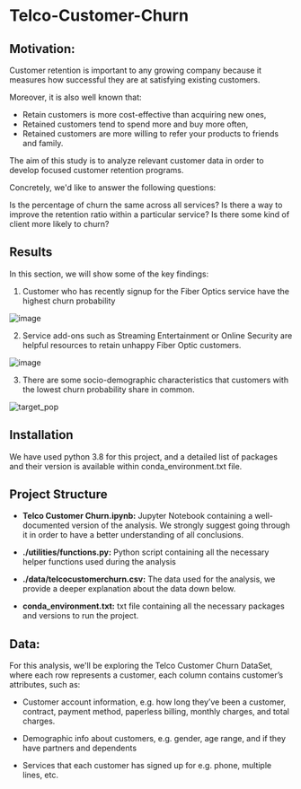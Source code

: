 # Telco-Customer-Churn

## Motivation:

Customer retention is important to any growing company because it measures how successful they are at satisfying existing customers.

Moreover, it is also well known that:
*  Retain customers is more cost-effective than acquiring new ones,
* Retained customers tend to spend more and buy more often,
* Retained customers are more willing to refer your products to friends and family.

The aim of this study is to analyze relevant customer data in order to develop focused customer retention programs.

Concretely, we'd like to answer the following questions:

Is the percentage of churn the same across all services?
Is there a way to improve the retention ratio within a particular service?
Is there some kind of client more likely to churn?

## Results

In this section, we will show some of the key findings:

1. Customer who has recently signup for the Fiber Optics service have the highest churn probability

![image](https://user-images.githubusercontent.com/28582065/93122124-403e3e80-f6c6-11ea-9f6e-447f8f11ddb2.png)

2. Service add-ons such as Streaming Entertainment or Online Security are helpful resources to retain unhappy Fiber Optic customers.

![image](https://user-images.githubusercontent.com/28582065/93122372-a4610280-f6c6-11ea-9d91-a53f8262fc33.png)

3. There are some socio-demographic characteristics that customers with the lowest churn probability share in common.

![target_pop](https://user-images.githubusercontent.com/28582065/93122710-4b459e80-f6c7-11ea-8cbf-6373490d478f.png)

## Installation

We have used python 3.8 for this project, and a detailed list of packages and their version is available within conda_environment.txt file.

## Project Structure

* **Telco Customer Churn.ipynb:** Jupyter Notebook containing a well-documented version of the analysis. We strongly suggest going through it in order to have a better understanding of all conclusions.

* **./utilities/functions.py:** Python script containing all the necessary helper functions used during the analysis

* **./data/telcocustomerchurn.csv:** The data used for the analysis, we provide a deeper explanation about the data down below.
* **conda_environment.txt:** txt file containing all the necessary packages and versions to run the project.

## Data:

For this analysis, we'll be exploring the Telco Customer Churn DataSet, where each row represents a customer, each column contains customer’s attributes, such as:


* Customer account information, e.g. how long they’ve been a customer, contract, payment method, paperless billing, monthly charges, and total charges.

* Demographic info about customers, e.g. gender, age range, and if they have partners and dependents

* Services that each customer has signed up for e.g. phone, multiple lines, etc.
